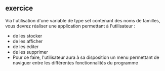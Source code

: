 ## exercice
Via l'utilisation d'une variable de type set contenant des noms de familles, vous devrez réaliser une application permettant à l'utilisateur : 
- de les stocker 
- de les afficher 
- de les éditer 
- de les supprimer 
- Pour ce faire, l'utilisateur aura à sa disposition un menu permettant de naviguer entre les différentes fonctionnalités du programme